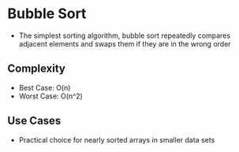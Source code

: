 # Bubble Sort
- The simplest sorting algorithm, bubble sort repeatedly compares adjacent elements and swaps them if they are in the wrong order

## Complexity
- Best Case: O(n)
- Worst Case: O(n^2)

## Use Cases
- Practical choice for nearly sorted arrays in smaller data sets